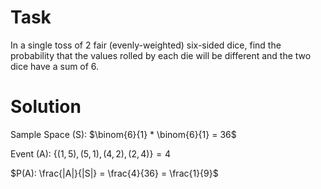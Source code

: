 # Task

In a single toss of 2 fair (evenly-weighted) six-sided dice, find the probability that the values rolled by each die
will be different and the two dice have a sum of 6.

# Solution

Sample Space (S): $\binom{6}{1} * \binom{6}{1} = 36$

Event (A): $\{(1, 5), (5, 1), (4, 2), (2, 4)\} = 4$

$P(A): \frac{|A|}{|S|} = \frac{4}{36} = \frac{1}{9}$